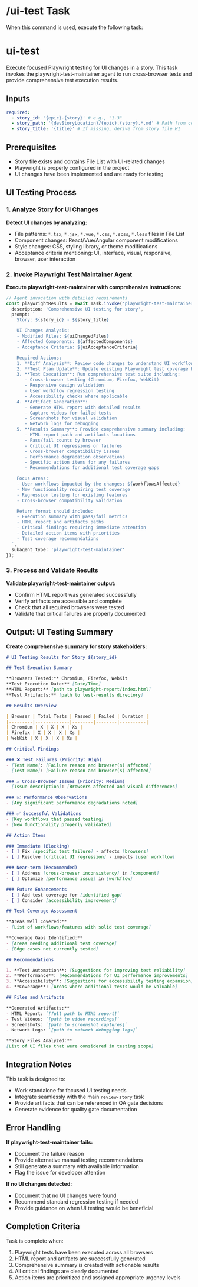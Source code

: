 # /ui-test Task

When this command is used, execute the following task:

<!-- Powered by BMAD™ Core -->

# ui-test

Execute focused Playwright testing for UI changes in a story. This task invokes the playwright-test-maintainer agent to run cross-browser tests and provide comprehensive test execution results.

## Inputs

```yaml
required:
  - story_id: '{epic}.{story}' # e.g., "1.3"
  - story_path: '{devStoryLocation}/{epic}.{story}.*.md' # Path from core-config.yaml
  - story_title: '{title}' # If missing, derive from story file H1
```

## Prerequisites

- Story file exists and contains File List with UI-related changes
- Playwright is properly configured in the project
- UI changes have been implemented and are ready for testing

## UI Testing Process

### 1. Analyze Story for UI Changes

**Detect UI changes by analyzing:**
- File patterns: `*.tsx`, `*.jsx`, `*.vue`, `*.css`, `*.scss`, `*.less` files in File List
- Component changes: React/Vue/Angular component modifications
- Style changes: CSS, styling library, or theme modifications
- Acceptance criteria mentioning: UI, interface, visual, responsive, browser, user interaction

### 2. Invoke Playwright Test Maintainer Agent

**Execute playwright-test-maintainer with comprehensive instructions:**

```typescript
// Agent invocation with detailed requirements
const playwrightResults = await Task.invoke('playwright-test-maintainer', {
  description: 'Comprehensive UI testing for story',
  prompt: `
    Story: ${story_id} - ${story_title}

    UI Changes Analysis:
    - Modified Files: ${uiChangedFiles}
    - Affected Components: ${affectedComponents}
    - Acceptance Criteria: ${uiAcceptanceCriteria}

    Required Actions:
    1. **Diff Analysis**: Review code changes to understand UI workflow impact
    2. **Test Plan Update**: Update existing Playwright test coverage based on changes
    3. **Test Execution**: Run comprehensive test suite including:
       - Cross-browser testing (Chromium, Firefox, WebKit)
       - Responsive design validation
       - User workflow regression testing
       - Accessibility checks where applicable
    4. **Artifact Generation**:
       - Generate HTML report with detailed results
       - Capture videos for failed tests
       - Screenshots for visual validation
       - Network logs for debugging
    5. **Results Summary**: Provide comprehensive summary including:
       - HTML report path and artifacts locations
       - Pass/fail counts by browser
       - Critical UI regressions or failures
       - Cross-browser compatibility issues
       - Performance degradation observations
       - Specific action items for any failures
       - Recommendations for additional test coverage gaps

    Focus Areas:
    - User workflows impacted by the changes: ${workflowsAffected}
    - New functionality requiring test coverage
    - Regression testing for existing features
    - Cross-browser compatibility validation

    Return format should include:
    - Execution summary with pass/fail metrics
    - HTML report and artifacts paths
    - Critical findings requiring immediate attention
    - Detailed action items with priorities
    - Test coverage recommendations
  `,
  subagent_type: 'playwright-test-maintainer'
});
```

### 3. Process and Validate Results

**Validate playwright-test-maintainer output:**
- Confirm HTML report was generated successfully
- Verify artifacts are accessible and complete
- Check that all required browsers were tested
- Validate that critical failures are properly documented

## Output: UI Testing Summary

**Create comprehensive summary for story stakeholders:**

```markdown
# UI Testing Results for Story ${story_id}

## Test Execution Summary

**Browsers Tested:** Chromium, Firefox, WebKit
**Test Execution Date:** [Date/Time]
**HTML Report:** [path to playwright-report/index.html]
**Test Artifacts:** [path to test-results directory]

## Results Overview

| Browser | Total Tests | Passed | Failed | Duration |
|---------|-------------|--------|--------|----------|
| Chromium | X | X | X | Xs |
| Firefox | X | X | X | Xs |
| WebKit | X | X | X | Xs |

## Critical Findings

### ❌ Test Failures (Priority: High)
- [Test Name]: [Failure reason and browser(s) affected]
- [Test Name]: [Failure reason and browser(s) affected]

### ⚠️ Cross-Browser Issues (Priority: Medium)
- [Issue description]: [Browsers affected and visual differences]

### 📈 Performance Observations
- [Any significant performance degradations noted]

### ✅ Successful Validations
- [Key workflows that passed testing]
- [New functionality properly validated]

## Action Items

### Immediate (Blocking)
- [ ] Fix [specific test failure] - affects [browsers]
- [ ] Resolve [critical UI regression] - impacts [user workflow]

### Near-term (Recommended)
- [ ] Address [cross-browser inconsistency] in [component]
- [ ] Optimize [performance issue] in [workflow]

### Future Enhancements
- [ ] Add test coverage for [identified gap]
- [ ] Consider [accessibility improvement]

## Test Coverage Assessment

**Areas Well Covered:**
- [List of workflows/features with solid test coverage]

**Coverage Gaps Identified:**
- [Areas needing additional test coverage]
- [Edge cases not currently tested]

## Recommendations

1. **Test Automation**: [Suggestions for improving test reliability]
2. **Performance**: [Recommendations for UI performance improvements]
3. **Accessibility**: [Suggestions for accessibility testing expansion]
4. **Coverage**: [Areas where additional tests would be valuable]

## Files and Artifacts

**Generated Artifacts:**
- HTML Report: `[full path to HTML report]`
- Test Videos: `[path to video recordings]`
- Screenshots: `[path to screenshot captures]`
- Network Logs: `[path to network debugging logs]`

**Story Files Analyzed:**
[List of UI files that were considered in testing scope]
```

## Integration Notes

This task is designed to:
- Work standalone for focused UI testing needs
- Integrate seamlessly with the main `review-story` task
- Provide artifacts that can be referenced in QA gate decisions
- Generate evidence for quality gate documentation

## Error Handling

**If playwright-test-maintainer fails:**
- Document the failure reason
- Provide alternative manual testing recommendations
- Still generate a summary with available information
- Flag the issue for developer attention

**If no UI changes detected:**
- Document that no UI changes were found
- Recommend standard regression testing if needed
- Provide guidance on when UI testing would be beneficial

## Completion Criteria

Task is complete when:
1. Playwright tests have been executed across all browsers
2. HTML report and artifacts are successfully generated
3. Comprehensive summary is created with actionable results
4. All critical findings are clearly documented
5. Action items are prioritized and assigned appropriate urgency levels